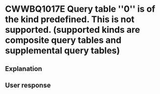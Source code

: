 # CWWBQ1017E Query table ''0'' is of the kind predefined. This is not supported. (supported kinds are composite query tables and supplemental query tables)

## Explanation

## User response